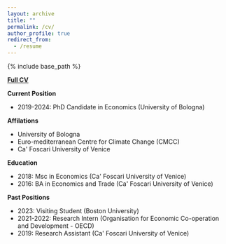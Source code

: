 ```yaml
---
layout: archive
title: ""
permalink: /cv/
author_profile: true
redirect_from:
  - /resume
---
```


{% include base_path %}

[**Full CV**](https://fpavanello.github.io/files/CV.pdf)

**Current Position**  
- 2019-2024: PhD Candidate in Economics \(University of Bologna\)


**Affilations**  
- University of Bologna
- Euro-mediterranean Centre for Climate Change (CMCC)
- Ca' Foscari University of Venice


**Education**  
- 2018: Msc in Economics \(Ca' Foscari University of Venice\)
- 2016: BA in Economics and Trade \(Ca' Foscari University of Venice\)


**Past Positions**  
- 2023: Visiting Student \(Boston University\)
- 2021-2022: Research Intern \(Organisation for Economic Co-operation and Development - OECD\)
- 2019: Research Assistant \(Ca' Foscari University of Venice\)
